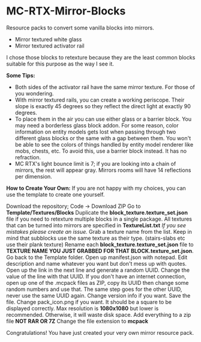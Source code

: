 # MC-RTX-Mirror-Blocks
Resource packs to convert some vanilla blocks into mirrors.

- Mirror textured white glass
- Mirror textured activator rail

I chose those blocks to retexture because they are the least common blocks suitable for this purpose as the way I see it.

**Some Tips:**
- Both sides of the activator rail have the same mirror texture. For those of you wondering.
- With mirror textured rails, you can create a working periscope. Their slope is exactly 45 degrees so they reflect the direct light at exactly 90 degrees.
- To place them in the air you can use either glass or a barrier block. You may need a borderless glass block addon. For some reason, color information on entity models gets lost when passing through two different glass blocks or the same with a gap between them. You won't be able to see the colors of things handled by entity model renderer like mobs, chests, etc. To avoid this, use a barrier block instead. It has no refraction.
- MC RTX's light bounce limit is 7; if you are looking into a chain of mirrors, the rest will appear gray. Mirrors rooms will have 14 reflections per dimension.

**How to Create Your Own:**
If you are not happy with my choices, you can use the template to create one yourself.

Download the repository; Code -> Download ZIP
Go to **Template/Textures/Blocks**
Duplicate the **block_texture.texture_set.json** file if you need to retexture multiple blocks in a single package.
All textures that can be turned into mirrors are specified in **TextureList.txt** _If you see mistakes please create an issue._
Grab a texture name from the list. Keep in mind that subblocks use the same texture as their type. (stairs-slabs etc use their plank texture)
Rename each **block_texture.texture_set.json** file to **TEXTURE NAME YOU JUST GRABBED FOR THAT BLOCK.texture_set.json**.
Go back to the Template folder.
Open up manifest.json with notepad.
Edit description and name whatever you want but don't mess up with quotes.
Open up the link in the next line and generate a random UUID. Change the value of the line with that UUID. If you don't have an internet connection, open up one of the .mcpack files as ZIP, copy its UUID then change some random numbers and use that.
The same step goes for the other UUID, never use the same UUID again.
Change version info if you want.
Save the file.
Change pack_icon.png if you want. It should be a square to be displayed correctly. Max resolution is **1080x1080** but lower is recommended. Otherwise, it will waste disk space.
Add everything to a zip file **NOT RAR OR 7Z**
Change the file extension to **mcpack**

Congratulations! You have just created your very own mirror resource pack.
